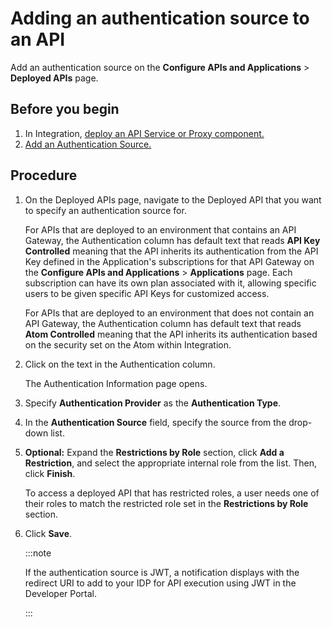 # Adding an authentication source to an API 

<head>
  <meta name="guidename" content="API Management"/>
  <meta name="context" content="GUID-FA8FB725-08B8-4A84-903F-C984ED68E92B"/>
</head>


Add an authentication source on the **Configure APIs and Applications** \> **Deployed APIs** page.

## Before you begin

1.  In Integration, [deploy an API Service or Proxy component.](/docs/Atomsphere/Integration/Deployment/t-atm-Creating_and_deploying_packages_from_PackageManager_a61138d5-8224-42df-9f93-45f4ac96813d.md)
2.  [Add an Authentication Source.](/docs/Atomsphere/API%20Management/Topics/t-api-Adding_an_Authentication_Source_8502fa1e-a21d-4078-88f6-f03a6a7ddc0e.md)

## Procedure

1.  On the Deployed APIs page, navigate to the Deployed API that you want to specify an authentication source for.

    For APIs that are deployed to an environment that contains an API Gateway, the Authentication column has default text that reads **API Key Controlled** meaning that the API inherits its authentication from the API Key defined in the Application's subscriptions for that API Gateway on the **Configure APIs and Applications** \> **Applications** page. Each subscription can have its own plan associated with it, allowing specific users to be given specific API Keys for customized access.

    For APIs that are deployed to an environment that does not contain an API Gateway, the Authentication column has default text that reads **Atom Controlled** meaning that the API inherits its authentication based on the security set on the Atom within Integration.

4.  Click on the text in the Authentication column.

    The Authentication Information page opens.

5.  Specify **Authentication Provider** as the **Authentication Type**.

6.  In the **Authentication Source** field, specify the source from the drop-down list.

7.  **Optional:** Expand the **Restrictions by Role** section, click **Add a Restriction**, and select the appropriate internal role from the list. Then, click **Finish**.

    To access a deployed API that has restricted roles, a user needs one of their roles to match the restricted role set in the **Restrictions by Role** section.

8.  Click **Save**.

    :::note
    
    If the authentication source is JWT, a notification displays with the redirect URI to add to your IDP for API execution using JWT in the Developer Portal.

    :::